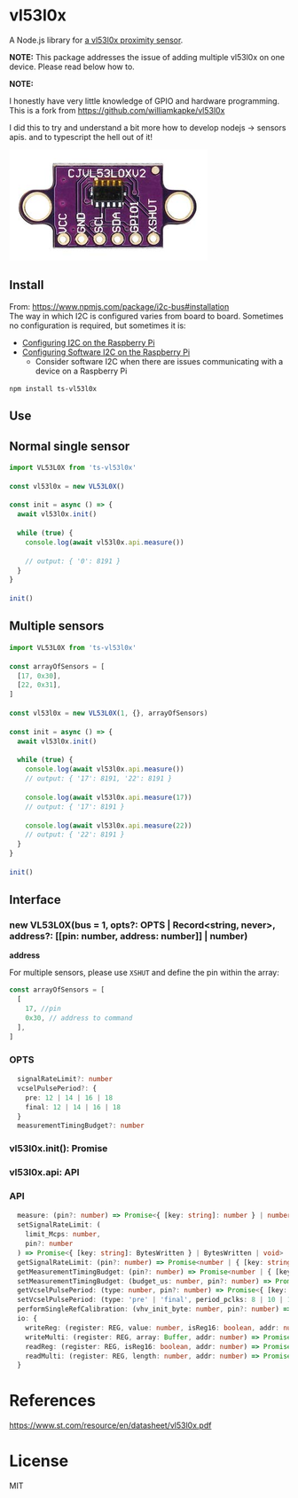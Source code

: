 # vl53l0x

A Node.js library for [a vl53l0x proximity sensor](https://amzn.to/2AP12Yw).

**NOTE:**
This package addresses the issue of adding multiple vl53l0x on one device. Please read below how to.

**NOTE:**

I honestly have very little knowledge of GPIO and hardware programming.
This is a fork from [https://github.com/williamkapke/vl53l0x ](https://github.com/williamkapke/vl53l0x)

I did this to try and understand a bit more how to develop nodejs -> sensors apis.
and to typescript the hell out of it!

[![vl53l0x](https://raw.githubusercontent.com/rip3rs/vl53l0x/master/vl53l0x.jpg)](https://amzn.to/2AP12Yw)

## Install

From: https://www.npmjs.com/package/i2c-bus#installation
<br/>
The way in which I2C is configured varies from board to board. Sometimes no
configuration is required, but sometimes it is:

- [Configuring I2C on the Raspberry Pi](doc/raspberry-pi-i2c.md)
- [Configuring Software I2C on the Raspberry Pi](doc/raspberry-pi-software-i2c.md)
  - Consider software I2C when there are issues communicating with a device on a Raspberry Pi

`npm install ts-vl53l0x`

## Use

## Normal single sensor

```typescript
import VL53L0X from 'ts-vl53l0x'

const vl53l0x = new VL53L0X()

const init = async () => {
  await vl53l0x.init()

  while (true) {
    console.log(await vl53l0x.api.measure())

    // output: { '0': 8191 }
  }
}

init()
```

## Multiple sensors

```typescript
import VL53L0X from 'ts-vl53l0x'

const arrayOfSensors = [
  [17, 0x30],
  [22, 0x31],
]

const vl53l0x = new VL53L0X(1, {}, arrayOfSensors)

const init = async () => {
  await vl53l0x.init()

  while (true) {
    console.log(await vl53l0x.api.measure())
    // output: { '17': 8191, '22': 8191 }

    console.log(await vl53l0x.api.measure(17))
    // output: { '17': 8191 }

    console.log(await vl53l0x.api.measure(22))
    // output: { '22': 8191 }
  }
}

init()
```

## Interface

### new VL53L0X(bus = 1, opts?: OPTS | Record<string, never>, address?: [[pin: number, address: number]] | number)

**address**

For multiple sensors, please use `XSHUT` and define the pin within the array:

```typescript
const arrayOfSensors = [
  [
    17, //pin
    0x30, // address to command
  ],
]
```

### OPTS

```typescript
  signalRateLimit?: number
  vcselPulsePeriod?: {
    pre: 12 | 14 | 16 | 18
    final: 12 | 14 | 16 | 18
  }
  measurementTimingBudget?: number
```

### vl53l0x.init(): Promise<API>

### vl53l0x.api: API

### API

```typescript
  measure: (pin?: number) => Promise<{ [key: string]: number } | number>
  setSignalRateLimit: (
    limit_Mcps: number,
    pin?: number
  ) => Promise<{ [key: string]: BytesWritten } | BytesWritten | void>
  getSignalRateLimit: (pin?: number) => Promise<number | { [key: string]: number }>
  getMeasurementTimingBudget: (pin?: number) => Promise<number | { [key: string]: number }>
  setMeasurementTimingBudget: (budget_us: number, pin?: number) => Promise<void>
  getVcselPulsePeriod: (type: number, pin?: number) => Promise<{ [key: string]: number } | number>
  setVcselPulsePeriod: (type: 'pre' | 'final', period_pclks: 8 | 10 | 12 | 14 | 16 | 18, pin?: number) => Promise<void>
  performSingleRefCalibration: (vhv_init_byte: number, pin?: number) => Promise<void>
  io: {
    writeReg: (register: REG, value: number, isReg16: boolean, addr: number) => Promise<BytesWritten>
    writeMulti: (register: REG, array: Buffer, addr: number) => Promise<BytesWritten>
    readReg: (register: REG, isReg16: boolean, addr: number) => Promise<number>
    readMulti: (register: REG, length: number, addr: number) => Promise<Buffer>
  }
```

# References

https://www.st.com/resource/en/datasheet/vl53l0x.pdf

# License

MIT
